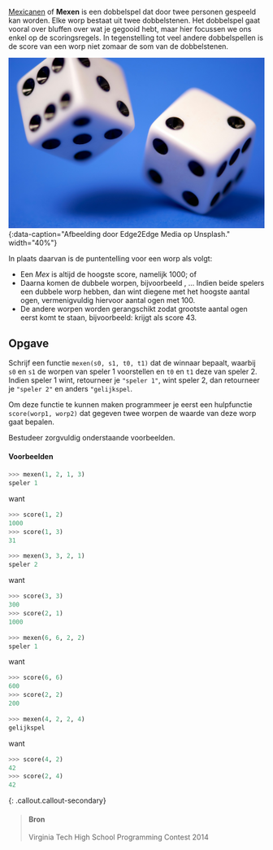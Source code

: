 <a href="https://nl.wikipedia.org/wiki/Mexicanen_(dobbelspel)" target="_blank">Mexicanen</a> of **Mexen** is een dobbelspel dat door twee personen gespeeld kan worden. Elke worp bestaat uit twee dobbelstenen. Het dobbelspel gaat vooral over bluffen over wat je gegooid hebt, maar hier focussen we ons enkel op de scoringsregels. In tegenstelling tot veel andere dobbelspellen is de score van een worp niet zomaar de som van de dobbelstenen.

![Afbeelding door Edge2Edge Media op Unsplash.](media/edge2edge-media.jpg "Afbeelding door Edge2Edge Media op Unsplash."){:data-caption="Afbeelding door Edge2Edge Media op Unsplash." width="40%"}

In plaats daarvan is de puntentelling voor een worp als volgt:
- Een *Mex* is altijd de hoogste score, namelijk 1000;
  <span class="mdi mdi-36px mdi-dice-1-outline"></span> <span class="mdi mdi-36px mdi-dice-2-outline"></span> of <span class="mdi mdi-36px mdi-dice-2-outline"></span> <span class="mdi mdi-36px mdi-dice-1-outline"></span>
- Daarna komen de dubbele worpen, bijvoorbeeld
  <span class="mdi mdi-36px mdi-dice-4-outline"></span> <span class="mdi mdi-36px mdi-dice-4-outline"></span>, ...
  Indien beide spelers een dubbele worp hebben, dan wint diegene met het hoogste aantal ogen, vermenigvuldig hiervoor aantal ogen met 100.
- De andere worpen worden gerangschikt zodat grootste aantal ogen eerst komt te staan, bijvoorbeeld:
  <span class="mdi mdi-36px mdi-dice-4-outline"></span>  <span class="mdi mdi-36px mdi-dice-3-outline"></span>
  krijgt als score 43.

## Opgave

Schrijf een functie `mexen(s0, s1, t0, t1)` dat de winnaar bepaalt, waarbij `s0` en `s1` de worpen van speler 1 voorstellen en `t0` en `t1` deze van speler 2. Indien speler 1 wint, retourneer je `"speler 1"`, wint speler 2, dan retourneer je `"speler 2"` en anders `"gelijkspel`.

Om deze functie te kunnen maken programmeer je eerst een hulpfunctie `score(worp1, worp2)` dat gegeven twee worpen de waarde van deze worp gaat bepalen. 

Bestudeer zorgvuldig onderstaande voorbeelden.

#### Voorbeelden

```python
>>> mexen(1, 2, 1, 3)
speler 1
```
want
```python
>>> score(1, 2)
1000
>>> score(1, 3)
31
```


```python
>>> mexen(3, 3, 2, 1)
speler 2
```
want
```python
>>> score(3, 3)
300
>>> score(2, 1)
1000
```


```python
>>> mexen(6, 6, 2, 2)
speler 1
```
want
```python
>>> score(6, 6)
600
>>> score(2, 2)
200
```


```python
>>> mexen(4, 2, 2, 4)
gelijkspel
```
want
```python
>>> score(4, 2)
42
>>> score(2, 4)
42
```

{: .callout.callout-secondary}
>#### Bron
> Virginia Tech High School Programming Contest 2014
